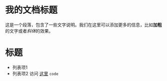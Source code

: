 # 我的文档标题
这是一个段落，包含了一些文字说明。我们在这里可以添加更多的信息，比如**加粗**的文字或者*斜体*的效果。
# 标题
- 列表项1
- 列表项2
访问 [这里](http://example.com)
`code`
